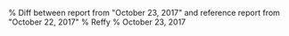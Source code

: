 % Diff between report from "October 23, 2017" and reference report from "October 22, 2017"
% Reffy
% October 23, 2017


